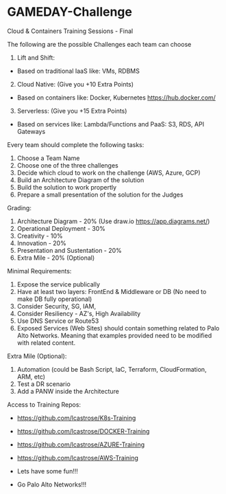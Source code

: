 # GAMEDAY-Challenge

Cloud & Containers Training Sessions - Final

The following are the possible Challenges each team can choose

1. Lift and Shift:
- Based on traditional IaaS like: VMs, RDBMS

2. Cloud Native: (Give you +10 Extra Points)
- Based on containers like: Docker, Kubernetes
https://hub.docker.com/

3. Serverless: (Give you +15 Extra Points)
- Based on services like: Lambda/Functions and PaaS: S3, RDS, API Gateways


Every team should complete the following tasks:

1. Choose a Team Name
2. Choose one of the three challenges
3. Decide which cloud to work on the challenge (AWS, Azure, GCP)
4. Build an Architecture Diagram of the solution
5. Build the solution to work propertly
6. Prepare a small presentation of the solution for the Judges

Grading:

1. Architecture Diagram - 20% (Use draw.io https://app.diagrams.net/)
2. Operational Deployment - 30%
3. Creativity - 10%
4. Innovation - 20%
5. Presentation and Sustentation - 20%
6. Extra Mile - 20% (Optional)

Minimal Requirements:
1. Expose the service publically
2. Have at least two layers: FrontEnd & Middleware or DB (No need to make DB fully operational)
2. Consider Security, SG, IAM, 
3. Consider Resiliency - AZ's, High Availability
4. Use DNS Service or Route53
5. Exposed Services (Web Sites) should contain something related to Palo Alto Networks. Meaning that examples provided need to be modified with related content.

Extra Mile (Optional):
1. Automation (could be Bash Script, IaC, Terraform, CloudFormation, ARM, etc)
2. Test a DR scenario
3. Add a PANW inside the Architecture

Access to Training Repos:
- https://github.com/lcastrose/K8s-Training
- https://github.com/lcastrose/DOCKER-Training
- https://github.com/lcastrose/AZURE-Training
- https://github.com/lcastrose/AWS-Training

- Lets have some fun!!!

- Go Palo Alto Networks!!!


